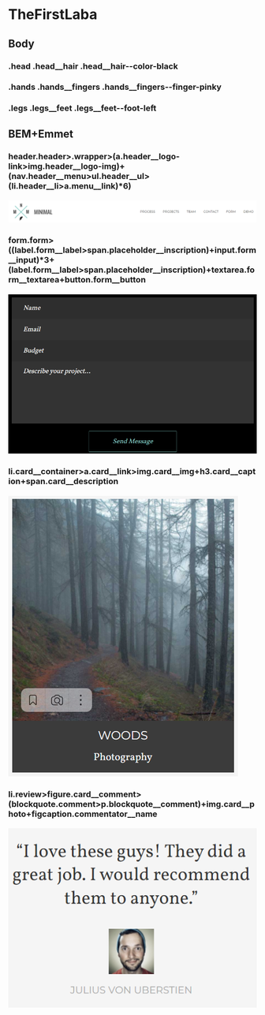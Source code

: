# TheFirstLaba

## Body

### .head .head__hair .head__hair--color-black
### .hands .hands__fingers .hands__fingers--finger-pinky
### .legs .legs__feet .legs__feet--foot-left

## BEM+Emmet

### header.header>.wrapper>(a.header__logo-link>img.header__logo-img)+(nav.header__menu>ul.header__ul>(li.header__li>a.menu__link)*6)
#### ![скриншот к шапке](/img/%D0%A8%D0%B0%D0%BF%D0%BA%D0%B0.png)

### form.form>((label.form__label>span.placeholder__inscription)+input.form__input)*3+(label.form__label>span.placeholder__inscription)+textarea.form__textarea+button.form__button
#### ![скриншот к форме](/img/%D0%A4%D0%BE%D1%80%D0%BC%D0%B0.png)

### li.card__container>a.card__link>img.card__img+h3.card__caption+span.card__description
#### ![скриншот к карточке](/img/%D0%9A%D0%B0%D1%80%D1%82%D0%BE%D1%87%D0%BA%D0%B0.png)

### li.review>figure.card__comment>(blockquote.comment>p.blockquote__comment)+img.card__photo+figcaption.commentator__name
#### ![скриншот к комментарию](/img/%D0%9A%D0%BE%D0%BC%D0%BC%D0%B5%D0%BD%D1%82%D0%B0%D1%80%D0%B8%D0%B9.png)

